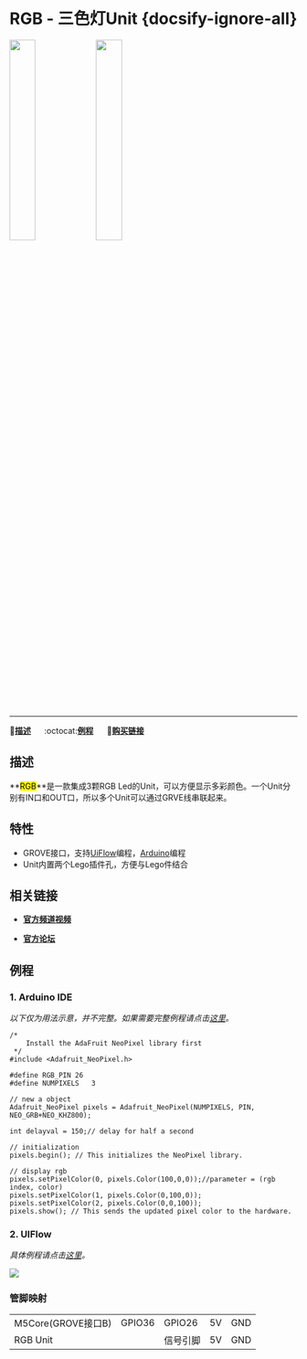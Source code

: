 # RGB - 三色灯Unit {docsify-ignore-all}

<img src="assets/img/product_pics/unit/M5GO_Unit_rgb.png" width="30%" height="30%"><img src="assets/img/product_pics/unit/unit_rgb_grove_b.png" width="30%" height="30%">

***

:memo:**[描述](#描述)**&nbsp;&nbsp;&nbsp;&nbsp;&nbsp;&nbsp;:octocat:**[例程](#例程)**&nbsp;&nbsp;&nbsp;&nbsp;&nbsp;&nbsp;🛒**[购买链接](https://item.taobao.com/item.htm?spm=a1z10.3-c.w4002-1172588106.78.159c425eoqBTTY&id=578321806638)**

<!-- :memo:**[描述](#描述)**&nbsp;&nbsp;&nbsp;&nbsp;&nbsp;&nbsp;:octocat:**[例程](#例程)**&nbsp;&nbsp;&nbsp;&nbsp;&nbsp;&nbsp;:electric_plug:**[原理图](#原理图)**&nbsp;&nbsp;&nbsp;&nbsp;&nbsp;&nbsp;🛒**[购买链接](https://item.taobao.com/item.htm?spm=a1z10.3-c.w4002-1172588106.78.159c425eoqBTTY&id=578321806638)** -->

## 描述

**<mark>RGB</mark>**是一款集成3颗RGB Led的Unit，可以方便显示多彩颜色。一个Unit分别有IN口和OUT口，所以多个Unit可以通过GRVE线串联起来。

## 特性

-  GROVE接口，支持[UiFlow](http://flow.m5stack.com)编程，[Arduino](http://www.arduino.cc)编程
-  Unit内置两个Lego插件孔，方便与Lego件结合

## 相关链接

- **[官方频道视频](https://i.youku.com/i/UNjE1ODA2MzE0OA==?spm=a2hzp.8253869.0.0)**

- **[官方论坛](http://forum.m5stack.com/)**

## 例程

### 1. Arduino IDE

*以下仅为用法示意，并不完整。如果需要完整例程请点击[这里](https://github.com/m5stack/M5-ProductExampleCodes/tree/master/Unit/RGB/Arduino)。*

```arduino
/*
    Install the AdaFruit NeoPixel library first
 */
#include <Adafruit_NeoPixel.h>

#define RGB_PIN 26
#define NUMPIXELS   3

// new a object
Adafruit_NeoPixel pixels = Adafruit_NeoPixel(NUMPIXELS, PIN, NEO_GRB+NEO_KHZ800);

int delayval = 150;// delay for half a second

// initialization
pixels.begin(); // This initializes the NeoPixel library.

// display rgb
pixels.setPixelColor(0, pixels.Color(100,0,0));//parameter = (rgb index, color)
pixels.setPixelColor(1, pixels.Color(0,100,0));
pixels.setPixelColor(2, pixels.Color(0,0,100));
pixels.show(); // This sends the updated pixel color to the hardware.
```

### 2. UIFlow

*具体例程请点击[这里](https://github.com/m5stack/M5-ProductExampleCodes/tree/master/Unit/RGB/UIFlow)。*

<img src="assets/img/product_pics/unit/unit_example/RGB/example_unit_rgb_01.png">

<!-- ## 原理图 -->

<!-- <img src="assets/img/product_pics/unit/rgb_sch.JPG"> -->

### 管脚映射

<table>
 <tr><td>M5Core(GROVE接口B)</td><td>GPIO36</td><td>GPIO26</td><td>5V</td><td>GND</td></tr>
 <tr><td>RGB Unit</td><td> </td><td>信号引脚</td><td>5V</td><td>GND</td></tr>
</table>
